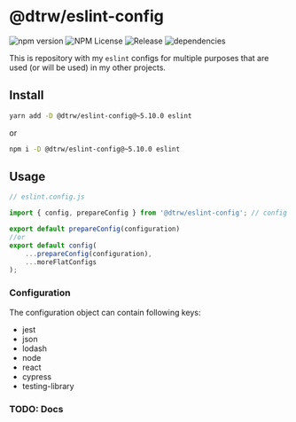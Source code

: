 # @dtrw/eslint-config

<!-- ![npm next version](https://img.shields.io/npm/v/@dtrw/eslint-config/next) -->
![npm version](https://img.shields.io/npm/v/@dtrw/eslint-config/latest)
![NPM License](https://img.shields.io/npm/l/@dtrw/eslint-config)
![Release](https://img.shields.io/github/actions/workflow/status/burtek/eslint-config/release.yml?label=publish%20release)
![dependencies](https://img.shields.io/librariesio/release/npm/@dtrw/eslint-config)

This is repository with my `eslint` configs for multiple purposes that are used (or will be used) in my other projects.

## Install

```bash
yarn add -D @dtrw/eslint-config@~5.10.0 eslint
```

or

```bash
npm i -D @dtrw/eslint-config@~5.10.0 eslint
```

## Usage

```js
// eslint.config.js

import { config, prepareConfig } from '@dtrw/eslint-config'; // config re-exported from eslint/config

export default prepareConfig(configuration)
//or
export default config(
    ...prepareConfig(configuration),
    ...moreFlatConfigs
);
```

### Configuration

The configuration object can contain following keys:

- jest
- json
- lodash
- node
- react
- cypress
- testing-library

### TODO: Docs

<!-- Configuration key | schema | plugins in use | description

- `jest` - if present, enables the `jest` config
  + `jest: true` enables it with default params
  + `jest: {...}` allows additional configuration
    - `jest.mode` can be set to `'vitest'` to make the plugin work with `vitest` library



## Available main configs

 name | notes | extends | Rules sources
------|-------|---------|--------------
`eslint-config-base`        | Base config for both JS and TS projects | <ul><li>`@typescript-eslint/eslint-recommended`</li><li>`import/typescript`</li></ul> | <ul><li>`eslint`</li><li>[`typescript-eslint`](https://www.npmjs.com/package/@typescript-eslint/eslint-plugin)</li><li>[`import`](https://www.npmjs.com/package/eslint-plugin-import)</li><li>[`jest`](https://www.npmjs.com/package/eslint-plugin-jest)</li><li>[`jest-formatting`](https://www.npmjs.com/package/eslint-plugin-jest-formatting)</li><li>[`jsonc`](https://www.npmjs.com/package/eslint-plugin-jsonc)</li><li>[`promise`](https://www.npmjs.com/package/eslint-plugin-promise)</li></ul>
`eslint-config-react`       | Config for `reactJS` and `react-native` projects | <ul><li>`react-hooks/recommended`</li><li>`@dtrw/eslint-config/eslint-config-base`</li></ul> | <ul><li>All from `@dtrw/eslint-config/eslint-config-base`</li><li>[`react`](https://www.npmjs.com/package/eslint-plugin-react)</li><li>[`react-hooks`](https://www.npmjs.com/package/eslint-plugin-react-hooks)</li></ul>
`eslint-config-react-a11y`  | Config for `reactJS` projects with additional `a11y` setup | <ul><li>`jsx-a11y/recommended`</li><li>`@dtrw/eslint-config/eslint-config-react`</li></ul> | <ul><li>All from `@dtrw/eslint-config/eslint-config-react`</li><li>[`jsx-a11y`](https://www.npmjs.com/package/eslint-plugin-jsx-a11y)</li></ul>
`eslint-config-next`       | Config for `next.js` projects | <ul><li>`@next/next/recommended`</li><li>`@dtrw/eslint-config/eslint-config-react`</li></ul> | <ul><li>All from `@dtrw/eslint-config/eslint-config-react`</li><li>[`@next/next`](https://www.npmjs.com/package/@next/eslint-plugin-next)</li></ul>
`eslint-config-next-a11y`  | Config for `next.js` projects with additional `a11y` setup | <ul><li>`@next/next/recommended`</li><li>`@dtrw/eslint-config/eslint-config-react-a11y`</li></ul> | <ul><li>All from `@dtrw/eslint-config/eslint-config-react-a11y`</li><li>[`@next/next`](https://www.npmjs.com/package/@next/eslint-plugin-next)</li></ul>
`eslint-config-node`        | Config for `nodeJS` projects | <ul><li>`n/recommended`</li><li>`security-node/recommended`</li><li>`@dtrw/eslint-config/eslint-config-base`</li></ul> | <ul><li>All from `@dtrw/eslint-config/eslint-config-base`</li><li>[`n`](https://www.npmjs.com/package/eslint-plugin-n)</li><li>[`security-node`](https://www.npmjs.com/package/eslint-plugin-security-node)</li></ul>

### Addon configs
Those configs don't extend any of the above main configs

 name | notes | extends | Rules sources
------|-------|---------|--------------
`eslint-config-lodash`      | Config for projects making use of `lodash` library | _none_ | <ul><li>[`lodash`](https://www.npmjs.com/package/eslint-plugin-lodash)</li></ul> -->
